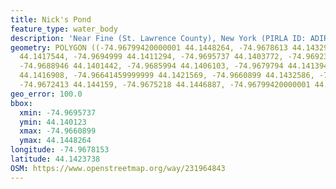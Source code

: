 ```yaml
---
title: Nick's Pond
feature_type: water_body
description: 'Near Fine (St. Lawrence County), New York (PIRLA ID: ADIR040)'
geometry: POLYGON ((-74.96799420000001 44.1448264, -74.9678613 44.1432904, -74.96936700000001
  44.1417544, -74.9694999 44.1411294, -74.9695737 44.1403772, -74.9692342 44.140123,
  -74.9688946 44.1401442, -74.9685994 44.1406103, -74.9679794 44.1413942, -74.9668427
  44.1416908, -74.96641459999999 44.1421569, -74.9660899 44.1432586, -74.9663113 44.1436506,
  -74.9672413 44.144159, -74.9675218 44.1446887, -74.96799420000001 44.1448264))
geo_error: 100.0
bbox:
  xmin: -74.9695737
  ymin: 44.140123
  xmax: -74.9660899
  ymax: 44.1448264
longitude: -74.9678153
latitude: 44.1423738
OSM: https://www.openstreetmap.org/way/231964843
---
```

